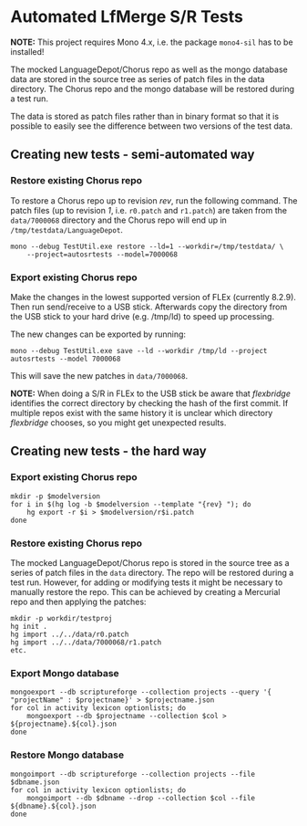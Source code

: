 # Automated LfMerge S/R Tests

**NOTE:** This project requires Mono 4.x, i.e. the package `mono4-sil` has to be installed!

The mocked LanguageDepot/Chorus repo as well as the mongo database data are stored
in the source tree as series of patch files in the data directory. The Chorus repo
and the mongo database will be restored during a test run.

The data is stored as patch files rather than in binary format so that it is
possible to easily see the difference between two versions of the test data.

## Creating new tests - semi-automated way

### Restore existing Chorus repo

To restore a Chorus repo up to revision _rev_, run the following command. The patch
files (up to revision _1_, i.e. `r0.patch` and `r1.patch`) are taken from the
`data/7000068` directory and the Chorus repo will end up in
`/tmp/testdata/LanguageDepot`.

	mono --debug TestUtil.exe restore --ld=1 --workdir=/tmp/testdata/ \
		--project=autosrtests --model=7000068

### Export existing Chorus repo

Make the changes in the lowest supported version of FLEx (currently 8.2.9). Then
run send/receive to a USB stick. Afterwards copy the directory from the USB stick to
your hard drive (e.g. /tmp/ld) to speed up processing.

The new changes can be exported by running:

	mono --debug TestUtil.exe save --ld --workdir /tmp/ld --project autosrtests --model 7000068

This will save the new patches in `data/7000068`.

**NOTE:** When doing a S/R in FLEx to the USB stick be aware that _flexbridge_ identifies
the correct directory by checking the hash of the first commit. If multiple repos
exist with the same history it is unclear which directory _flexbridge_
chooses, so you might get unexpected results.

## Creating new tests - the hard way

### Export existing Chorus repo

	mkdir -p $modelversion
	for i in $(hg log -b $modelversion --template "{rev} "); do
		hg export -r $i > $modelversion/r$i.patch
	done

### Restore existing Chorus repo

The mocked LanguageDepot/Chorus repo is stored in the source tree as a series of
patch files in the `data` directory. The repo will be restored during a test run.
However, for adding or modifying tests it might be necessary to manually restore the
repo. This can be achieved by creating a Mercurial repo and then applying the patches:

	mkdir -p workdir/testproj
	hg init .
	hg import ../../data/r0.patch
	hg import ../../data/7000068/r1.patch
	etc.

### Export Mongo database

	mongoexport --db scriptureforge --collection projects --query '{ "projectName" : $projectname}' > $projectname.json
	for col in activity lexicon optionlists; do
		mongoexport --db $projectname --collection $col > ${projectname}.${col}.json
	done

### Restore Mongo database

	mongoimport --db scriptureforge --collection projects --file $dbname.json
	for col in activity lexicon optionlists; do
		mongoimport --db $dbname --drop --collection $col --file ${dbname}.${col}.json
	done
